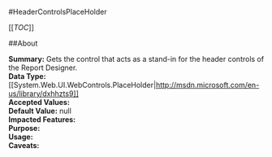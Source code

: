 #HeaderControlsPlaceHolder

[[_TOC_]]

##About

**Summary:**  Gets the control that acts as a stand-in for the header controls of the Report Designer.   
**Data Type:** [[System.Web.UI.WebControls.PlaceHolder|http://msdn.microsoft.com/en-us/library/dxhhzts9]]  
**Accepted Values:**   
**Default Value:** null  
**Impacted Features:**   
**Purpose:**   
**Usage:**   
**Caveats:**   

